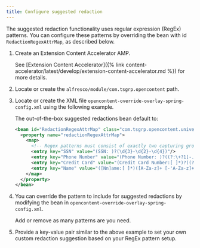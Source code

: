 ```yaml
---
title: Configure suggested redaction
---
```


The suggested redaction functionality uses regular expression (RegEx) patterns. You can configure these patterns by overriding the bean with id `RedactionRegexAttrMap`, as described below.

1. Create an Extension Content Accelerator AMP.

    See [Extension Content Accelerator]({% link content-accelerator/latest/develop/extension-content-accelerator.md %}) for more details.

2. Locate or create the `alfresco/module/com.tsgrp.opencontent` path.

3. Locate or create the XML file `opencontent-override-overlay-spring-config.xml` using the following example.

    The out-of-the-box suggested redactions bean default to:

    ```xml
    <bean id="RedactionRegexAttrMap" class="com.tsgrp.opencontent.universal.util.RedactionTextStripper">
      <property name="redactionRegexAttrMap">
        <map>
          <!-- Regex patterns must consist of exactly two capturing groups, with the second group containing the text to be redacted. -->
          <entry key="SSN" value="(SSN: )?(\d{3}-\d{2}-\d{4})"/>
          <entry key="Phone Number" value="(Phone Number: )?((?:\+?1[-.])?(?:\(?\d{3}\)?)?[-. ]?\d{3}[-.]\d{4})"/>
          <entry key="Credit Card" value="(Credit Card Number:[ ]*)?((?:\d{4}[ -]?){4})"/>
          <entry key="Name" value="([Nn]ame:[ ]*)([A-Za-z]+ [-'A-Za-z]+)"/>
        </map>
      </property>
    </bean>
    ```

5. You can override the pattern to include for suggested redactions by modifying the bean in `opencontent-override-overlay-spring-config.xml`.

    Add or remove as many patterns are you need.

6. Provide a key-value pair similar to the above example to set your own custom redaction suggestion based on your RegEx pattern setup.
